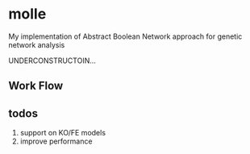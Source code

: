 # molle
My implementation of Abstract Boolean Network approach for genetic network analysis

UNDERCONSTRUCTOIN...

## Work Flow

## todos

1. support on KO/FE models
1. improve performance
